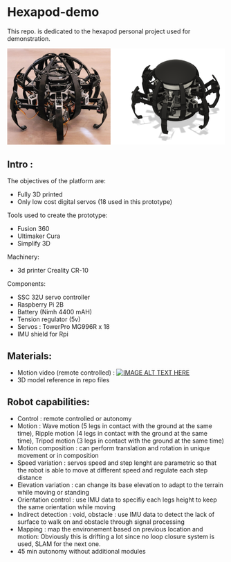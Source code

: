 # Hexapod-demo

This repo. is dedicated to the hexapod personal project used for demonstration.

![alt text](https://github.com/xapha/Hexapod-demo/blob/main/hexapod.png "intro figure")

## Intro :

The objectives of the platform are:
- Fully 3D printed
- Only low cost digital servos (18 used in this prototype)

Tools used to create the prototype:
- Fusion 360
- Ultimaker Cura
- Simplify 3D

Machinery:
- 3d printer Creality CR-10

Components:
- SSC 32U servo controller
- Raspberry Pi 2B
- Battery (Nimh 4400 mAH)
- Tension regulator (5v)
- Servos : TowerPro MG996R x 18
- IMU shield for Rpi

## Materials:

- Motion video (remote controlled) :
[![IMAGE ALT TEXT HERE](https://img.youtube.com/vi/dWkvSa4oxTY/0.jpg)](https://www.youtube.com/watch?v=dWkvSa4oxTY)
- 3D model reference in repo files

## Robot capabilities:
- Control : remote controlled or autonomy 
- Motion : Wave motion (5 legs in contact with the ground at the same time), Ripple motion (4 legs in contact with the ground at the same time), Tripod motion (3 legs in contact with the ground at the same time)
- Motion composition : can perform translation and rotation in unique movement or in composition
- Speed variation : servos speed and step lenght are parametric so that the robot is able to move at different speed and regulate each step distance
- Elevation variation : can change its base elevation to adapt to the terrain while moving or standing
- Orientation control : use IMU data to specifiy each legs height to keep the same orientation while moving
- Indirect detection : void, obstacle : use IMU data to detect the lack of surface to walk on and obstacle through signal processing
- Mapping : map the environement based on previous location and motion: Obviously this is drifting a lot since no loop closure system is used, SLAM for the next one.
- 45 min autonomy without additional modules
